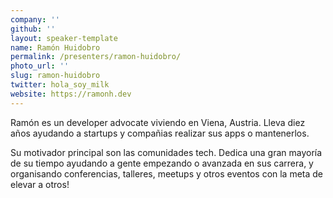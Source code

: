 ```yaml
---
company: ''
github: ''
layout: speaker-template
name: Ramón Huidobro
permalink: /presenters/ramon-huidobro/
photo_url: ''
slug: ramon-huidobro
twitter: hola_soy_milk
website: https://ramonh.dev
---
```


Ramón es un developer advocate viviendo en Viena, Austria. Lleva diez años ayudando a startups y compañias realizar sus apps o mantenerlos.

Su motivador principal son las comunidades tech. Dedica una gran mayoría de su tiempo ayudando a gente empezando o avanzada en sus carrera, y organisando conferencias, talleres, meetups y otros eventos con la meta de elevar a otros!